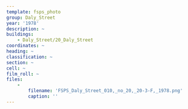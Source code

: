 ```yaml
---
template: fsps_photo
group: Daly_Street
year: '1978'
description: ~
buildings:
    - Daly_Street/20_Daly_Street
coordinates: ~
heading: ~
classification: ~
section: ~
cell: ~
film_roll: ~
files:
    -
        filename: 'FSPS_Daly_Street_010,_no_20,_20-3-F,_1978.png'
        caption: ''
---
```


